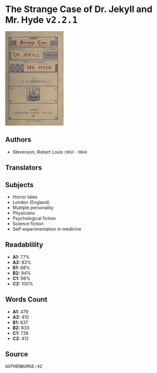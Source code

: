 # The Strange Case of Dr. Jekyll and Mr. Hyde <kbd>v2.2.1</kbd>

![](./cover.medium.jpg "")

## Authors


 - Stevenson, Robert Louis <small>(1850 - 1894)</small>

## Translators



## Subjects


 - Horror tales
 - London (England)
 - Multiple personality
 - Physicians
 - Psychological fiction
 - Science fiction
 - Self-experimentation in medicine

## Readablility


 - **A1:** 77%
 - **A2:** 83%
 - **B1:** 88%
 - **B2:** 94%
 - **C1:** 98%
 - **C2:** 100%

## Words Count


 - **A1:** 479
 - **A2:** 410
 - **B1:** 637
 - **B2:** 833
 - **C1:** 738
 - **C2:** 412

## Source


<kbd>GUTHENBURGE:42</kbd>
